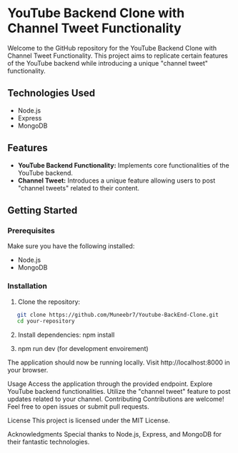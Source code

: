 # YouTube Backend Clone with Channel Tweet Functionality

Welcome to the GitHub repository for the YouTube Backend Clone with Channel Tweet Functionality. This project aims to replicate certain features of the YouTube backend while introducing a unique "channel tweet" functionality.

## Technologies Used

- Node.js
- Express
- MongoDB

## Features

- **YouTube Backend Functionality:** Implements core functionalities of the YouTube backend.
- **Channel Tweet:** Introduces a unique feature allowing users to post "channel tweets" related to their content.

## Getting Started

### Prerequisites

Make sure you have the following installed:

- Node.js
- MongoDB

### Installation

1. Clone the repository:
```bash
   git clone https://github.com/Muneebr7/Youtube-BackEnd-Clone.git
   cd your-repository
   ```

2. Install dependencies:
    npm install

3. npm run dev (for development envoirement)

The application should now be running locally. Visit http://localhost:8000 in your browser.

Usage
Access the application through the provided endpoint.
Explore YouTube backend functionalities.
Utilize the "channel tweet" feature to post updates related to your channel.
Contributing
Contributions are welcome! Feel free to open issues or submit pull requests.

License
This project is licensed under the MIT License.

Acknowledgments
Special thanks to Node.js, Express, and MongoDB for their fantastic technologies.
